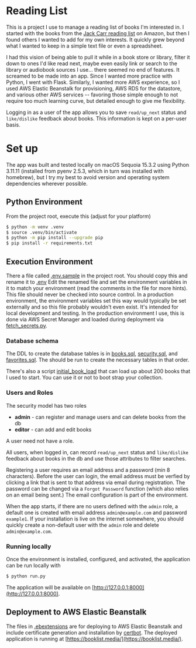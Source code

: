 # Reading List 

This is a project I use to manage a reading list of books I'm interested in.  I started with the books from the [Jack Carr reading list](https://www.amazon.com/shop/jackcarrusa/list/37WQJIYIWUHJF?ref_=cm_sw_r_cp_ud_aipsflist_PQE3BJ1TEY9FAW4707A8) on Amazon, but then I found others I wanted to add for my own interests.  It quickly grew beyond what I wanted to keep in a simple text file or even a spreadsheet.

I had this vision of being able to pull it while in a book store or library, filter it down to ones I'd like read next, maybe even easily link or search to the library or audiobook sources I use... there seemed no end of features.  It screamed to be made into an app. Since I wanted more practice with Python, I went with Flask. Similarly, I wanted more AWS experience, so I used AWS Elastic Beanstalk for provisioning, AWS RDS for the datastore, and various other AWS services -- favoring those simple enough to not require too much learning curve, but detailed enough to give me flexibility. 

Logging in as a user of the app allows you to save `read/up_next` status and `like/dislike` feedback about books.  This information is kept on a per-user basis.

# Set up

The app was built and tested locally on macOS Sequoia 15.3.2 using Python 3.11.11 (installed from pyenv 2.5.3, which in turn was installed with homebrew), but I try my best to avoid version and operating system dependencies wherever possible.

## Python Environment

From the project root, execute this (adjust for your platform)

```bash
$ python -m venv .venv
$ source .venv/bin/activate
$ python -m pip install --upgrade pip
$ pip install -r requirements.txt
```

## Execution Environment

There a file called [.env.sample](.env.sample) in the project root.  You should copy this and rename it to [.env]()   Edit the renamed file and set the environment variables in it to match your environment (read the comments in the file for more hints).  This file should never be checked into source control.  In a production environment, the environment variables set this way would typically be set externally and so this file probably wouldn't even exist.  It's intended for local development and testing.  In the production environment I use, this is done via AWS Secret Manager and loaded during deployment via [fetch_secrets.py](fetch_secrets.py).

### Database schema

The DDL to create the database tables is in [books.sql](model/books.sql), [security.sql](model/security.sql), and [favorites.sql](model/favoriites.sql).  The should be run to create the necessary tables in that order.

There's also a script [initial_book_load](model/initial_book_load.sql) that can load up about 200 books that I used to start.  You can use it or not to boot strap your collection.

### Users and Roles

The security model has two roles

* **admin** - can register and manage users and can delete books from the db
* **editor** - can add and edit books

A user need not have a role.  

All users, when logged in, can record `read/up_next` status and `like/dislike` feedback about books in the db and use those attributes to filter searches.

Registering a user requires an email address and a password (min 8 characters).  Before the user can login, the email address must be verfied by clicking a link that is sent to that address via email during registration.  The password can be changed via a `Forgot Password` function (which also relies on an email being sent.)  The email configuration is part of the environment.  

When the app starts, if there are no users defined with the `admin` role, a default one is created with email address `admin@example.com` and password `example1`.  If your installation is live on the internet somewhere, you should quickly create a non-default user with the `admin` role and delete `admin@example.com`.

### Running locally

Once the environment is installed, configured, and activated, the application can be run locally with

```bash
$ python run.py
```

The application will be available on [http://127.0.0.1:8000](http://127.0.0.1:8000).

## Deployment to AWS Elastic Beanstalk

The files in [.ebextensions](.ebextensions) are for deploying to AWS Elastic Beanstalk and include certificate generation and installation by [certbot](https://eff-certbot.readthedocs.io/en/stable/using.html#certbot-command-line-options).  The deployed application is running at [https://booklist.media/](https://booklist.media/).




